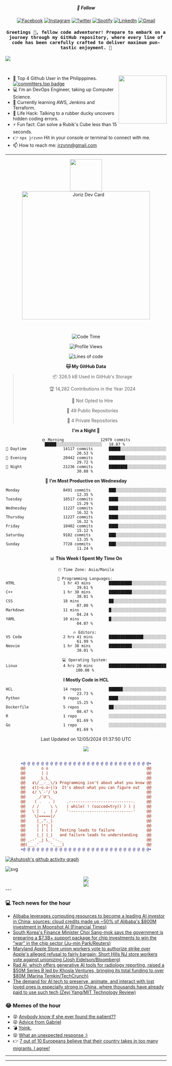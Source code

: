 <h5 align="center">💬 Follow</h5>
<div align="center">

[![Facebook](https://img.shields.io/badge/Facebook-%231877F2.svg?style=for-the-badge&logo=Facebook&logoColor=white)](https://www.facebook.com/Horisyo/)
[![Instagram](https://img.shields.io/badge/Instagram-%23E4405F.svg?style=for-the-badge&logo=Instagram&logoColor=white)](https://www.instagram.com/jrzvnn_/)
[![Twitter](https://img.shields.io/badge/Twitter-%231DA1F2.svg?style=for-the-badge&logo=Twitter&logoColor=white)](https://twitter.com/jrz_studies)
[![Spotify](https://img.shields.io/badge/Spotify-%231ED760.svg?style=for-the-badge&logo=Spotify&logoColor=white)](https://open.spotify.com/user/217td4qrc6mzqjodfalmzjpdi?si=b93099b9078c4ccb)
[![LinkedIn](https://img.shields.io/badge/LinkedIn-%230077B5.svg?style=for-the-badge&logo=LinkedIn&logoColor=white)](https://www.linkedin.com/in/jrz-vnn/)
[![Gmail](https://img.shields.io/badge/Gmail-D14836?style=for-the-badge&logo=gmail&logoColor=white)](mailto:jrzvnn@gmail.com)

</div>
<h4 align="center"><samp>Greetings 👋, fellow code adventurer! Prepare to embark on a journey through my GitHub repository, where every line of code has been carefully crafted to deliver maximum pun-tastic enjoyment. 🚀 </samp></h4>

<!--horizontal divider(gradiant)-->
<img src="https://user-images.githubusercontent.com/73097560/115834477-dbab4500-a447-11eb-908a-139a6edaec5c.gif">

&nbsp; 

<img align='right' src='https://github.com/Rishit-dagli/Rishit-dagli/blob/master/images/octocat-anime.gif' width='150"'>

- 🚀 Top 4 Github User in the Philipppines. [![committers.top badge](https://user-badge.committers.top/philippines/jrzvnn.svg)](https://user-badge.committers.top/philippines/USERNAME)
- 💻 I’m an DevOps Engineer, taking up Computer Science.
- 🤖 Currently learning AWS, Jenkins and Terraform.
- 🎯 Life Hack: Talking to a rubber ducky uncovers hidden coding errors.
- ⚡ Fun fact: Can solve a Rubik's Cube less than 15 seconds.
- 👉 `npx jrzvnn` Hit in your console or terminal to connect with me.
- 📫 How to reach me: jrzvnn@gmail.com

---

<!--🖼️OCTOCAT-->
<p align="center">

<img src="https://media.giphy.com/media/IP7sarl7C5lSFCw9rG/giphy.gif"  width="100px" height="100px">
<br />
<a href="https://app.daily.dev/jorizvillanueva"><img src="https://github.com/jrzvnn/jrzvnn/blob/main/devcard.svg" width="400" alt="Joriz Dev Card"/></a>
</p>

<br />
<div align="center">

<!--START_SECTION:waka-->
![Code Time](http://img.shields.io/badge/Code%20Time-257%20hrs%201%20min-blue)

![Profile Views](http://img.shields.io/badge/Profile%20Views-104-blue)

![Lines of code](https://img.shields.io/badge/From%20Hello%20World%20I%27ve%20Written-1.6%20million%20lines%20of%20code-blue)

**🐱 My GitHub Data** 

> 📦 326.5 kB Used in GitHub's Storage 
 > 
> 🏆 14,282 Contributions in the Year 2024
 > 
> 🚫 Not Opted to Hire
 > 
> 📜 49 Public Repositories 
 > 
> 🔑 4 Private Repositories 
 > 
**I'm a Night 🦉** 

```text
🌞 Morning                12979 commits       █████░░░░░░░░░░░░░░░░░░░░   18.87 % 
🌆 Daytime                14117 commits       █████░░░░░░░░░░░░░░░░░░░░   20.53 % 
🌃 Evening                20442 commits       ███████░░░░░░░░░░░░░░░░░░   29.72 % 
🌙 Night                  21236 commits       ████████░░░░░░░░░░░░░░░░░   30.88 % 
```
📅 **I'm Most Productive on Wednesday** 

```text
Monday                   8491 commits        ███░░░░░░░░░░░░░░░░░░░░░░   12.35 % 
Tuesday                  10517 commits       ████░░░░░░░░░░░░░░░░░░░░░   15.29 % 
Wednesday                11227 commits       ████░░░░░░░░░░░░░░░░░░░░░   16.32 % 
Thursday                 11227 commits       ████░░░░░░░░░░░░░░░░░░░░░   16.32 % 
Friday                   10402 commits       ████░░░░░░░░░░░░░░░░░░░░░   15.12 % 
Saturday                 9182 commits        ███░░░░░░░░░░░░░░░░░░░░░░   13.35 % 
Sunday                   7728 commits        ███░░░░░░░░░░░░░░░░░░░░░░   11.24 % 
```


📊 **This Week I Spent My Time On** 

```text
🕑︎ Time Zone: Asia/Manila

💬 Programming Languages: 
HTML                     1 hr 43 mins        ██████████░░░░░░░░░░░░░░░   39.61 % 
C++                      1 hr 38 mins        ██████████░░░░░░░░░░░░░░░   38.01 % 
CSS                      18 mins             ██░░░░░░░░░░░░░░░░░░░░░░░   07.00 % 
Markdown                 11 mins             █░░░░░░░░░░░░░░░░░░░░░░░░   04.24 % 
YAML                     10 mins             █░░░░░░░░░░░░░░░░░░░░░░░░   04.07 % 

🔥 Editors: 
VS Code                  2 hrs 41 mins       ███████████████░░░░░░░░░░   61.99 % 
Neovim                   1 hr 38 mins        ██████████░░░░░░░░░░░░░░░   38.01 % 

💻 Operating System: 
Linux                    4 hrs 20 mins       █████████████████████████   100.00 % 
```

**I Mostly Code in HCL** 

```text
HCL                      14 repos            ██████░░░░░░░░░░░░░░░░░░░   23.73 % 
Python                   9 repos             ████░░░░░░░░░░░░░░░░░░░░░   15.25 % 
Dockerfile               5 repos             ██░░░░░░░░░░░░░░░░░░░░░░░   08.47 % 
R                        1 repo              ░░░░░░░░░░░░░░░░░░░░░░░░░   01.69 % 
Go                       1 repo              ░░░░░░░░░░░░░░░░░░░░░░░░░   01.69 % 
```




 Last Updated on 12/05/2024 01:37:50 UTC
<!--END_SECTION:waka-->

<img src="https://wakatime.com/share/@jrzvnn/70a4618c-7cd9-4016-b7b9-eabe75c837ee.svg">

<br />
<br />

```diff
+@ @ @ @ @ @ @ @ @ @ @ @ @ @ @ @ @ @ @ @ @ @ @ @ @ @ @ @+
@@       o o                                           @@
@@       | |                                           @@
@@      _L_L_                                          @@
@@   ❮\/__-__\/❯ Programming isn't about what you know @@
@@   ❮(|~o.o~|)❯  It's about what you can figure out   @@
@@   ❮/ \`-'/ \❯                                       @@
@@     _/`U'\_                                         @@
@@    ( .   . )     .----------------------------.     @@
@@   / /     \ \    | while( ! (succed=try() ) ) |     @@
@@   \ |  ,  | /    '----------------------------'     @@
@@    \|=====|/                                        @@
@@     |_.^._|                                         @@
@@     | |"| |                                         @@
@@     ( ) ( )   Testing leads to failure              @@
@@     |_| |_|   and failure leads to understanding    @@
@@ _.-' _j L_ '-._                                     @@
@@(___.'     '.___)                                    @@
+@ @ @ @ @ @ @ @ @ @ @ @ @ @ @ @ @ @ @ @ @ @ @ @ @ @ @ @+

```

</div>


[![Ashutosh's github activity graph](https://github-readme-activity-graph.vercel.app/graph?username=jrzvnn&theme=github-compact)](https://github.com/ashutosh00710/github-readme-activity-graph)


![svg](profile-3d-contrib/profile-night-green.svg)

<div align="center">
<img src="https://github.com/jrzvnn/jrzvnn/blob/output/github-snake-dark.svg">
</div>

<div align=center>
<img align=center src=https://metrics.lecoq.io/jrzvnn?template=classic&isocalendar=1&languages=1&achievements=1&base=header%2C%20activity%2C%20community%2C%20repositories%2C%20metadata&base.indepth=false&base.hireable=false&base.skip=false&isocalendar=false&isocalendar.duration=full-year&languages=false&languages.limit=8&languages.threshold=0%25&languages.other=false&languages.colors=github&languages.sections=most-used&languages.indepth=false&languages.analysis.timeout=15&languages.analysis.timeout.repositories=7.5&languages.categories=markup%2C%20programming&languages.recent.categories=markup%2C%20programming&languages.recent.load=300&languages.recent.days=14&achievements=false&achievements.threshold=C&achievements.secrets=true&achievements.display=detailed&achievements.limit=0&config.timezone=Asia%2FManila)
</div>
<div align="left">
---

### 💻 Tech news for the hour

<!-- TECH:START -->
 - [Alibaba leverages computing resources to become a leading AI investor in China; sources: cloud credits made up ~50% of Alibaba&#39;s $800M investment in Moonshot AI &lpar;Financial Times&rpar;](http://www.techmeme.com/240512/p1#a240512p1)
 - [South Korea&#39;s Finance Minister Choi Sang-mok says the government is preparing a $7.3B+ support package for chip investments to win the &quot;war&quot; in the chip sector &lpar;Ju-min Park/Reuters&rpar;](http://www.techmeme.com/240511/p20#a240511p20)
 - [Maryland Apple Store union workers vote to authorize strike over Apple&#39;s alleged refusal to fairly bargain; Short Hills NJ store workers vote against unionizing &lpar;Josh Eidelson/Bloomberg&rpar;](http://www.techmeme.com/240511/p19#a240511p19)
 - [Rad AI, which offers generative AI tools for radiology reporting, raised a $50M Series B led by Khosla Ventures, bringing its total funding to over $80M &lpar;Marina Temkin/TechCrunch&rpar;](http://www.techmeme.com/240511/p18#a240511p18)
 - [The demand for AI tech to preserve, animate, and interact with lost loved ones is especially strong in China, where thousands have already paid to use such tech &lpar;Zeyi Yang/MIT Technology Review&rpar;](http://www.techmeme.com/240511/p17#a240511p17)<!-- TECH:END -->

### 😂 Memes of the hour

<!-- MEMES:START -->
 - 😝 [Anybody know if she ever found the patient??](http://9gag.com/gag/aD2w0xx)
 - 😝 [Advice from Gabriel](http://9gag.com/gag/aByQrGz)
 - 💣 [Yoink.](http://9gag.com/gag/aRBgVbQ)
 - 😝 [What an unexpected response :&rpar;](http://9gag.com/gag/azxLVXj)
 - 👉 [7 out of 10 Europeans believe that their country takes in too many migrants. I agree!](http://9gag.com/gag/aLnQP5g)<!-- MEMES:END -->

---

---
